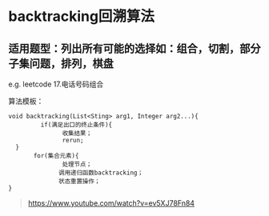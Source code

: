 # backtracking回溯算法
## 适用题型：列出所有可能的选择如：组合，切割，部分子集问题，排列，棋盘

e.g. leetcode 17.电话号码组合

算法模板：
```
void backtracking(List<Sting> arg1, Integer arg2...){
         if(满足出口的终止条件){
               收集结果；
               rerun;
  }
       for(集合元素){
               处理节点；
              调用递归函数backtracking；
              状态重置操作；
}
```




> https://www.youtube.com/watch?v=ev5XJ78Fn84
